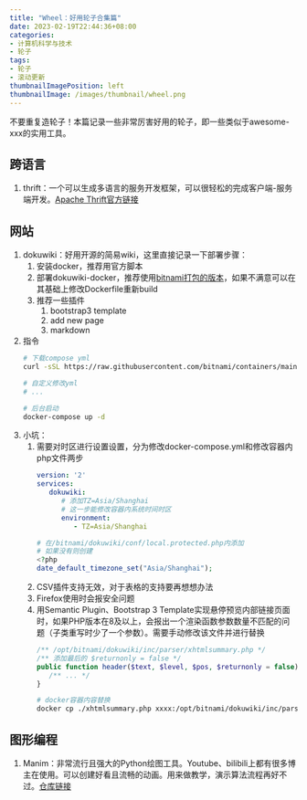 ```yaml
---
title: "Wheel：好用轮子合集篇"
date: 2023-02-19T22:44:36+08:00
categories:
- 计算机科学与技术
- 轮子
tags:
- 轮子
- 滚动更新
thumbnailImagePosition: left
thumbnailImage: /images/thumbnail/wheel.png
---
```

不要重复造轮子！本篇记录一些非常厉害好用的轮子，即一些类似于awesome-xxx的实用工具。
<!--more-->
## 跨语言
1. thrift：一个可以生成多语言的服务开发框架，可以很轻松的完成客户端-服务端开发。[Apache Thrift官方链接](https://thrift.apache.org/)

## 网站
1. dokuwiki：好用开源的简易wiki，这里直接记录一下部署步骤：
   1. 安装docker，推荐用官方脚本
   2. 部署dokuwiki-docker，推荐使用[bitnami打包的版本](https://hub.docker.com/r/bitnami/dokuwiki)，如果不满意可以在其基础上修改Dockerfile重新build
   3. 推荐一些插件
      1. bootstrap3 template
      2. add new page
      3. markdown
2. 指令
   ```bash
   # 下载compose yml
   curl -sSL https://raw.githubusercontent.com/bitnami/containers/main/bitnami/dokuwiki/docker-compose.yml > docker-compose.yml
   
   # 自定义修改yml
   # ...

   # 后台启动
   docker-compose up -d
   ```
3. 小坑：
   1. 需要对时区进行设置设置，分为修改docker-compose.yml和修改容器内php文件两步
      ```yml
      version: '2'
      services:
         dokuwiki:
            # 添加TZ=Asia/Shanghai
            # 这一步能修改容器内系统时间时区
            environment:
               - TZ=Asia/Shanghai
      ```
      ```php
      # 在/bitnami/dokuwiki/conf/local.protected.php内添加
      # 如果没有则创建
      <?php
      date_default_timezone_set("Asia/Shanghai");
      ```
   2. CSV插件支持无效，对于表格的支持要再想想办法
   3. Firefox使用时会报安全问题
   4. 用Semantic Plugin、Bootstrap 3 Template实现悬停预览内部链接页面时，如果PHP版本在8及以上，会报出一个渲染函数参数数量不匹配的问题（子类重写时少了一个参数）。需要手动修改该文件并进行替换
      ```php
      /** /opt/bitnami/dokuwiki/inc/parser/xhtmlsummary.php */
      /** 添加最后的 $returnonly = false */
      public function header($text, $level, $pos, $returnonly = false) {
         /** ... */
      }
      ```
      ```bash
      # docker容器内容替换
      docker cp ./xhtmlsummary.php xxxx:/opt/bitnami/dokuwiki/inc/parser/xhtmlsummary.php
      ```

## 图形编程
1. Manim：非常流行且强大的Python绘图工具。Youtube、bilibili上都有很多博主在使用。可以创建好看且流畅的动画。用来做教学，演示算法流程再好不过。[仓库链接](https://github.com/3b1b/manim)